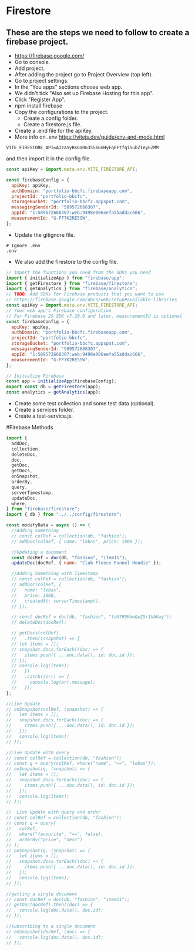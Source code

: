 # Firestore

## These are the steps we need to follow to create a firebase project.

- https://firebase.google.com/
- Go to console.
- Add project.
- After adding the project go to Project Overview (top left).
- Go to project settings.
- In the "You apps" sections choose web app.
- We didn't tick "Also set up Firebase Hosting for this app".
- Click "Register App".
- npm install firebase
- Copy the configurations to the project.
  - Create a config folder.
  - Create a firestore.js file.
- Create a .end file for the apiKey.
- More info on .env https://vitejs.dev/guide/env-and-mode.html

```.env
VITE_FIRESTORE_API=AIzaSyBs6a0635566nHyEq6FtfqiSubZIeyGZMM
```

and then import it in the config file.

```js
const apiKey = import.meta.env.VITE_FIRESTORE_API;

const firebaseConfig = {
  apiKey: apiKey,
  authDomain: "portfolio-bbcfc.firebaseapp.com",
  projectId: "portfolio-bbcfc",
  storageBucket: "portfolio-bbcfc.appspot.com",
  messagingSenderId: "589572668307",
  appId: "1:589572668307:web:9498e006eefa55addac666",
  measurementId: "G-FF7K2RE5SW",
};
```

- Update the gitignore file.

```.gitignore
# Ignore .env
.env
```

- We also add the firestore to the config file.

```js
// Import the functions you need from the SDKs you need
import { initializeApp } from "firebase/app";
import { getFirestore } from "firebase/firestore";
import { getAnalytics } from "firebase/analytics";
// TODO: Add SDKs for Firebase products that you want to use
// https://firebase.google.com/docs/web/setup#available-libraries
const apiKey = import.meta.env.VITE_FIRESTORE_API;
// Your web app's Firebase configuration
// For Firebase JS SDK v7.20.0 and later, measurementId is optional
const firebaseConfig = {
  apiKey: apiKey,
  authDomain: "portfolio-bbcfc.firebaseapp.com",
  projectId: "portfolio-bbcfc",
  storageBucket: "portfolio-bbcfc.appspot.com",
  messagingSenderId: "589572668307",
  appId: "1:589572668307:web:9498e006eefa55addac666",
  measurementId: "G-FF7K2RE5SW",
};

// Initialize Firebase
const app = initializeApp(firebaseConfig);
export const db = getFirestore(app);
const analytics = getAnalytics(app);
```

- Create some test collection and some test data (optional).
- Create a services folder.
- Create a test-service.js.

#Firebase Methods

```jsx
import {
  addDoc,
  collection,
  deleteDoc,
  doc,
  getDoc,
  getDocs,
  onSnapshot,
  orderBy,
  query,
  serverTimestamp,
  updateDoc,
  where,
} from "firebase/firestore";
import { db } from "../../config/firestore";

const modifyData = async () => {
  //Adding Something
  // const colRef = collection(db, "fashion");
  // addDoc(colRef, { name: "lebas", price: 1000 });

  //Updating a document
  const docRef = doc(db, "fashion", "item11");
  updateDoc(docRef, { name: "Club Fleece Funnel Hoodie" });

  //Adding Something with Timestamp
  // const colRef = collection(db, "fashion");
  // addDoc(colRef, {
  //   name: "lebas",
  //   price: 1000,
  //   createdAt: serverTimestamp(),
  // });

  // const docRef = doc(db, "fashion", "tsM7R9KmwQwZSr1UbKwy");
  // deleteDoc(docRef);

  // getDocs(colRef)
  //   .then((snapshot) => {
  // let items = [];
  // snapshot.docs.forEach((doc) => {
  //   items.push({ ...doc.data(), id: doc.id });
  // });
  // console.log(items);
  //   })
  //   .catch((err) => {
  //     console.log(err.message);
  //   });
};

//Live Update
// onSnapshot(colRef, (snapshot) => {
//   let items = [];
//   snapshot.docs.forEach((doc) => {
//     items.push({ ...doc.data(), id: doc.id });
//   });
//   console.log(items);
// });

//Live Update with query
// const colRef = collection(db, "fashion");
// const q = query(colRef, where("name", "==", "lebas"));
// onSnapshot(q, (snapshot) => {
//   let items = [];
//   snapshot.docs.forEach((doc) => {
//     items.push({ ...doc.data(), id: doc.id });
//   });
//   console.log(items);
// });

//  Live Update with query and order
// const colRef = collection(db, "fashion");
// const q = query(
//   colRef,
//   where("favourite", "==", false),
//   orderBy("price", "desc")
// );
// onSnapshot(q, (snapshot) => {
//   let items = [];
//   snapshot.docs.forEach((doc) => {
//     items.push({ ...doc.data(), id: doc.id });
//   });
//   console.log(items);
// });

//getting a single document
// const docRef = doc(db, "fashion", "item11");
// getDoc(docRef).then((doc) => {
//   console.log(doc.data(), doc.id);
// });

//subscribing to a single document
// onSnapshot(docRef, (doc) => {
//   console.log(doc.data(), doc.id);
// });
```
